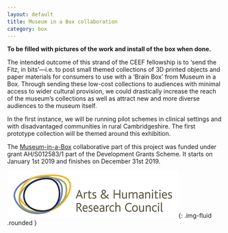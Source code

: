 ```yaml
---
layout: default
title: Museum in a Box collaboration
category: box
---
```


**To be filled with pictures of the work and install of the box when done.**

The intended outcome of this strand of the CEEF fellowship is to ‘send the Fitz, in bits’—i.e. to post small themed collections of 3D printed objects and paper materials for consumers to use with a ‘Brain Box’ from Museum in a Box. Through sending these low-cost collections to audiences with minimal access to wider cultural provision, we could drastically increase the reach of the museum’s collections as well as attract new and more diverse audiences to the museum itself.

In the first instance, we will be running pilot schemes in clinical settings and with disadvantaged communities in rural Cambridgeshire. The first prototype collection will be themed around this exhibition.

The [Museum-in-a-Box](https://creative-economy.fitzmuseum.cam.ac.uk/) collaborative part of this project was funded under grant AH/S012583/1 part of the Development Grants Scheme. It starts on January 1st 2019 and finishes on December 31st 2019.


![](/images/logos/ahrc.png){: .img-fluid .rounded }  
